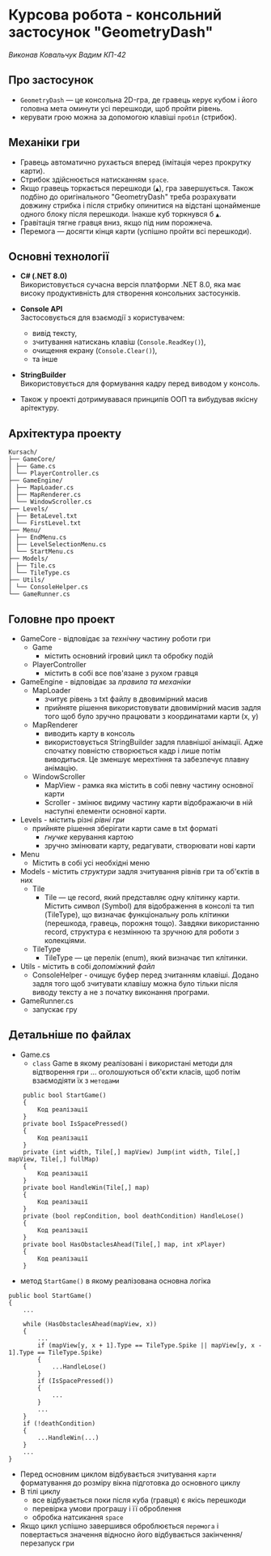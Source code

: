 # Курсова робота - консольний застосунок **"GeometryDash"**

_Виконав Ковальчук Вадим КП-42_

## Про застосунок

- `GeometryDash` — це консольна 2D-гра, де гравець керує кубом і його головна мета оминути усі перешкоди, щоб пройти рівень.
- керувати грою можна за допомогою клавіші `пробіл` (стрибок).

## Механіки гри

- Гравець автоматично рухається вперед (імітація через прокрутку карти).
- Стрибок здійснюється натисканням `space`.
- Якщо гравець торкається перешкоди (`▲`), гра завершується. Також подбіно до оригінального "GeometryDash" треба розрахувати довжину стрибка і після стрибку опинитися на відстані щонайменше одного блоку після перешкоди. Інакше куб торкнувся б `▲`.
- Гравітація тягне гравця вниз, якщо під ним порожнеча.
- Перемога — досягти кінця карти (успішно пройти всі перешкоди).

## Основні технології

- **C# (.NET 8.0)**  
  Використовується сучасна версія платформи .NET 8.0, яка має високу продуктивність для створення консольних застосунків.

- **Console API**  
  Застосовується для взаємодії з користувачем:

  - вивід тексту,
  - зчитування натискань клавіш (`Console.ReadKey()`),
  - очищення екрану (`Console.Clear()`),
  - та інше

- **StringBuilder**  
  Використовується для формування кадру перед виводом у консоль.

- Також у проекті дотримувавася принципів ООП та вибудував якісну арітектуру.

## **Архітектура** проекту

```
Kursach/
├── GameCore/
│ ├── Game.cs
│ └── PlayerController.cs
├── GameEngine/
│ ├── MapLoader.cs
│ ├── MapRenderer.cs
│ └── WindowScroller.cs
├── Levels/
│ ├── BetaLevel.txt
│ └── FirstLevel.txt
├── Menu/
│ ├── EndMenu.cs
│ ├── LevelSelectionMenu.cs
│ └── StartMenu.cs
├── Models/
│ ├── Tile.cs
│ └── TileType.cs
├── Utils/
│ └── ConsoleHelper.cs
└── GameRunner.cs
```

## **Головне** про проект

- GameCore - відповідає за _технічну_ частину роботи гри
  - Game
    - містить основний ігровий цикл та обробку подій
  - PlayerController
    - містить в собі все пов'язане з рухом гравця
- GameEngine - відповідає за _правила та механіки_
  - MapLoader
    - зчитує рівень з txt файлу в двовимірний масив
    - прийняте рішення використовувати двовимірний масив задля того щоб було зручно працювати з координатами карти (x, y)
  - MapRenderer
    - виводить карту в консоль
    - використовується StringBuilder задля плавнішої анімації. Адже спочатку повністю створюється кадр і лише потім виводиться. Це зменшує мерехтіння та забезпечує плавну анімацію.
  - WindowScroller
    - MapView - рамка яка містить в собі певну частину основної карти
    - Scroller - змінює видиму частину карти відображаючи в ній наступні елементи основної карти.
- Levels - містить різні _рівні гри_
  - прийняте рішення зберігати карти саме в txt форматі
    - _гнучке_ керування картою
    - зручно змінювати карту, редагувати, створювати нові карти
- Menu
  - Містить в собі усі необхідні меню
- Models - містить _структури_ задля зчитування рівнів гри та об'єктів в них
  - Tile
    - Tile — це record, який представляє одну клітинку карти. Містить символ (Symbol) для відображення в консолі та тип (TileType), що визначає функціональну роль клітинки (перешкода, гравець, порожня тощо). Завдяки використанню record, структура є незмінною та зручною для роботи з колекціями.
  - TileType
    - TileType — це перелік (enum), який визначає тип клітинки.
- Utils - містить в собі _допоміжний файл_
  - ConsoleHelper - очищує буфер перед зчитанням клавіші. Додано задля того щоб зчитувати клавішу можна було тільки після виводу тексту а не з початку виконання програми.
- GameRunner.cs
  - запускає гру

## **Детальніше** по файлах

- Game.cs
  - `class` Game в якому реалізовані і використані методи для відтворення гри
    ...
    оголошуються об'єкти класів, щоб потім взаємодіяти їх з `методами`

```
    public bool StartGame()
    {
        Код реалізації
    }
    private bool IsSpacePressed()
    {
        Код реалізації
    }
    private (int width, Tile[,] mapView) Jump(int width, Tile[,] mapView, Tile[,] fullMap)
    {
        Код реалізації
    }
    private bool HandleWin(Tile[,] map)
    {
        Код реалізації
    }
    private (bool repCondition, bool deathCondition) HandleLose()
    {
        Код реалізації
    }
    private bool HasObstaclesAhead(Tile[,] map, int xPlayer)
    {
        Код реалізації
    }
```

- метод `StartGame()` в якому реалізована основна логіка

```
public bool StartGame()
{
    ...

    while (HasObstaclesAhead(mapView, x))
    {
        ...
        if (mapView[y, x + 1].Type == TileType.Spike || mapView[y, x - 1].Type == TileType.Spike)
        {
            ...HandleLose()
        }
        if (IsSpacePressed())
        {
            ...
        }
        ...
    }
    if (!deathCondition)
    {
        ...HandleWin(...)
    }
    ...
}
```

- Перед основним циклом відбувається
  зчитування `карти`
  форматування до розміру вікна
  підготовка до основного циклу
- В тілі циклу
  - все відбувається поки після куба (гравця) є якісь перешкоди
  - перевірка умови програшу і її оброблення
  - обробка натсикання `space`
- Якщо цикл успішно завершився оброблюється `перемога` і повертається значення відносно його відбувається закінчення/перезапуск гри
